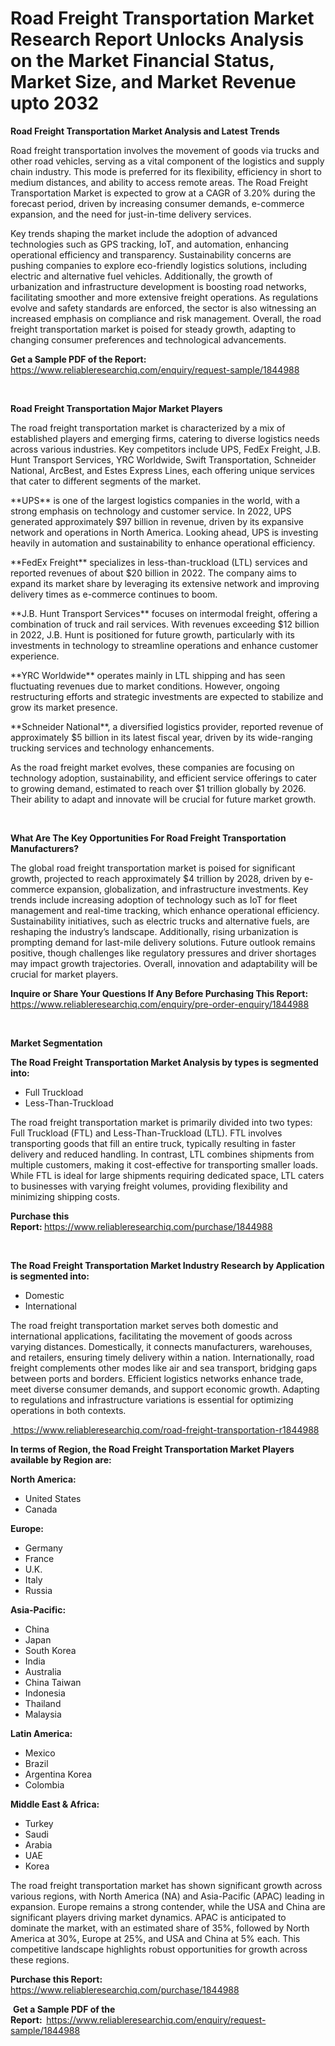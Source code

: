 <p><h1>Road Freight Transportation Market Research Report Unlocks Analysis on the Market Financial Status, Market Size, and Market Revenue upto 2032</h1></p><p><strong>Road Freight Transportation Market Analysis and Latest Trends</strong></p>
<p><p>Road freight transportation involves the movement of goods via trucks and other road vehicles, serving as a vital component of the logistics and supply chain industry. This mode is preferred for its flexibility, efficiency in short to medium distances, and ability to access remote areas. The Road Freight Transportation Market is expected to grow at a CAGR of 3.20% during the forecast period, driven by increasing consumer demands, e-commerce expansion, and the need for just-in-time delivery services.</p><p>Key trends shaping the market include the adoption of advanced technologies such as GPS tracking, IoT, and automation, enhancing operational efficiency and transparency. Sustainability concerns are pushing companies to explore eco-friendly logistics solutions, including electric and alternative fuel vehicles. Additionally, the growth of urbanization and infrastructure development is boosting road networks, facilitating smoother and more extensive freight operations. As regulations evolve and safety standards are enforced, the sector is also witnessing an increased emphasis on compliance and risk management. Overall, the road freight transportation market is poised for steady growth, adapting to changing consumer preferences and technological advancements.</p></p>
<p><strong>Get a Sample PDF of the Report:&nbsp;</strong> <a href="https://www.reliableresearchiq.com/enquiry/request-sample/1844988?utm_campaign=3580&utm_medium=2&utm_source=Github&utm_content=ia&utm_term=19042025&utm_id=road-freight-transportation">https://www.reliableresearchiq.com/enquiry/request-sample/1844988</a></p>
<p>&nbsp;</p>
<p><strong>Road Freight Transportation Major Market Players</strong></p>
<p><p>The road freight transportation market is characterized by a mix of established players and emerging firms, catering to diverse logistics needs across various industries. Key competitors include UPS, FedEx Freight, J.B. Hunt Transport Services, YRC Worldwide, Swift Transportation, Schneider National, ArcBest, and Estes Express Lines, each offering unique services that cater to different segments of the market.</p><p>**UPS** is one of the largest logistics companies in the world, with a strong emphasis on technology and customer service. In 2022, UPS generated approximately $97 billion in revenue, driven by its expansive network and operations in North America. Looking ahead, UPS is investing heavily in automation and sustainability to enhance operational efficiency.</p><p>**FedEx Freight** specializes in less-than-truckload (LTL) services and reported revenues of about $20 billion in 2022. The company aims to expand its market share by leveraging its extensive network and improving delivery times as e-commerce continues to boom.</p><p>**J.B. Hunt Transport Services** focuses on intermodal freight, offering a combination of truck and rail services. With revenues exceeding $12 billion in 2022, J.B. Hunt is positioned for future growth, particularly with its investments in technology to streamline operations and enhance customer experience.</p><p>**YRC Worldwide** operates mainly in LTL shipping and has seen fluctuating revenues due to market conditions. However, ongoing restructuring efforts and strategic investments are expected to stabilize and grow its market presence.</p><p>**Schneider National**, a diversified logistics provider, reported revenue of approximately $5 billion in its latest fiscal year, driven by its wide-ranging trucking services and technology enhancements.</p><p>As the road freight market evolves, these companies are focusing on technology adoption, sustainability, and efficient service offerings to cater to growing demand, estimated to reach over $1 trillion globally by 2026. Their ability to adapt and innovate will be crucial for future market growth.</p></p>
<p>&nbsp;</p>
<p><strong>What Are The Key Opportunities For Road Freight Transportation Manufacturers?</strong></p>
<p><p>The global road freight transportation market is poised for significant growth, projected to reach approximately $4 trillion by 2028, driven by e-commerce expansion, globalization, and infrastructure investments. Key trends include increasing adoption of technology such as IoT for fleet management and real-time tracking, which enhance operational efficiency. Sustainability initiatives, such as electric trucks and alternative fuels, are reshaping the industry’s landscape. Additionally, rising urbanization is prompting demand for last-mile delivery solutions. Future outlook remains positive, though challenges like regulatory pressures and driver shortages may impact growth trajectories. Overall, innovation and adaptability will be crucial for market players.</p></p>
<p><strong>Inquire or Share Your Questions If Any Before Purchasing This Report:</strong> <a href="https://www.reliableresearchiq.com/enquiry/pre-order-enquiry/1844988?utm_campaign=3580&utm_medium=2&utm_source=Github&utm_content=ia&utm_term=19042025&utm_id=road-freight-transportation">https://www.reliableresearchiq.com/enquiry/pre-order-enquiry/1844988</a></p>
<p>&nbsp;</p>
<p><strong>Market Segmentation</strong></p>
<p><strong>The Road Freight Transportation Market Analysis by types is segmented into:</strong></p>
<p><ul><li>Full Truckload</li><li>Less-Than-Truckload</li></ul></p>
<p><p>The road freight transportation market is primarily divided into two types: Full Truckload (FTL) and Less-Than-Truckload (LTL). FTL involves transporting goods that fill an entire truck, typically resulting in faster delivery and reduced handling. In contrast, LTL combines shipments from multiple customers, making it cost-effective for transporting smaller loads. While FTL is ideal for large shipments requiring dedicated space, LTL caters to businesses with varying freight volumes, providing flexibility and minimizing shipping costs.</p></p>
<p><strong>Purchase this Report:&nbsp;</strong><a href="https://www.reliableresearchiq.com/purchase/1844988?utm_campaign=3580&utm_medium=2&utm_source=Github&utm_content=ia&utm_term=19042025&utm_id=road-freight-transportation">https://www.reliableresearchiq.com/purchase/1844988</a></p>
<p>&nbsp;</p>
<p><strong>The Road Freight Transportation Market Industry Research by Application is segmented into:</strong></p>
<p><ul><li>Domestic</li><li>International</li></ul></p>
<p><p>The road freight transportation market serves both domestic and international applications, facilitating the movement of goods across varying distances. Domestically, it connects manufacturers, warehouses, and retailers, ensuring timely delivery within a nation. Internationally, road freight complements other modes like air and sea transport, bridging gaps between ports and borders. Efficient logistics networks enhance trade, meet diverse consumer demands, and support economic growth. Adapting to regulations and infrastructure variations is essential for optimizing operations in both contexts.</p></p>
<p><a href="https://www.reliableresearchiq.com/road-freight-transportation-r1844988?utm_campaign=3580&utm_medium=2&utm_source=Github&utm_content=ia&utm_term=19042025&utm_id=road-freight-transportation">&nbsp;https://www.reliableresearchiq.com/road-freight-transportation-r1844988</a></p>
<p><strong>In terms of Region, the Road Freight Transportation Market Players available by Region are:</strong></p>
<p>
    <p> <strong> North America: </strong>
        <ul>
            <li>United States</li>
            <li>Canada</li>
        </ul>
        </p> 
    <p> <strong> Europe: </strong>
        <ul>
            <li>Germany</li>
            <li>France</li>
            <li>U.K.</li>
            <li>Italy</li>
            <li>Russia</li>
        </ul>
        </p> 
    <p> <strong> Asia-Pacific: </strong>
        <ul>
            <li>China</li>
            <li>Japan</li>
            <li>South Korea</li>
            <li>India</li>
            <li>Australia</li>
            <li>China Taiwan</li>
            <li>Indonesia</li>
            <li>Thailand</li>
            <li>Malaysia</li>
        </ul>
        </p> 
    <p> <strong> Latin America: </strong>
        <ul>
            <li>Mexico</li>
            <li>Brazil</li>
            <li>Argentina Korea</li>
            <li>Colombia</li>
        </ul>
        </p> 
    <p> <strong> Middle East & Africa: </strong>
        <ul>
            <li>Turkey</li>
            <li>Saudi</li>
            <li>Arabia</li>
            <li>UAE</li>
            <li>Korea</li>
        </ul>
    </p>
    </p>
<p><p>The road freight transportation market has shown significant growth across various regions, with North America (NA) and Asia-Pacific (APAC) leading in expansion. Europe remains a strong contender, while the USA and China are significant players driving market dynamics. APAC is anticipated to dominate the market, with an estimated share of 35%, followed by North America at 30%, Europe at 25%, and USA and China at 5% each. This competitive landscape highlights robust opportunities for growth across these regions.</p></p>
<p><strong>Purchase this Report: </strong><a href="https://www.reliableresearchiq.com/purchase/1844988?utm_campaign=3580&utm_medium=2&utm_source=Github&utm_content=ia&utm_term=19042025&utm_id=road-freight-transportation">https://www.reliableresearchiq.com/purchase/1844988</a></p>
<p>&nbsp;<strong>Get a Sample PDF of the Report:&nbsp;&nbsp;</strong><a href="https://www.reliableresearchiq.com/enquiry/request-sample/1844988?utm_campaign=3580&utm_medium=2&utm_source=Github&utm_content=ia&utm_term=19042025&utm_id=road-freight-transportation">https://www.reliableresearchiq.com/enquiry/request-sample/1844988</a></p>
<p><strong></strong></p>
<p><p></p><p></p><p></p></p>